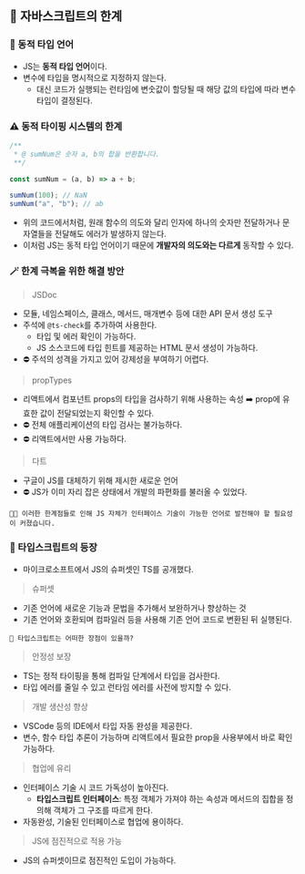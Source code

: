 ## 🪫 자바스크립트의 한계

### 💫 동적 타입 언어

- JS는 **동적 타입 언어**이다.
- 변수에 타입을 명시적으로 지정하지 않는다.
  - 대신 코드가 실행되는 런타임에 변숫값이 할당될 때 해당 값의 타입에 따라 변수 타입이 결정된다.

### ⚠️ 동적 타이핑 시스템의 한계

```js
/**
 * @ sumNum은 숫자 a, b의 합을 반환합니다.
 **/

const sumNum = (a, b) => a + b;

sumNum(100); // NaN
sumNum("a", "b"); // ab
```

- 위의 코드에서처럼, 원래 함수의 의도와 달리 인자에 하나의 숫자만 전달하거나 문자열들을 전달해도 에러가 발생하지 않는다.
- 이처럼 JS는 동적 타입 언어이기 때문에 **개발자의 의도와는 다르게** 동작할 수 있다.

### 🪄 한계 극복을 위한 해결 방안

> JSDoc

- 모듈, 네임스페이스, 클래스, 메서드, 매개변수 등에 대한 API 문서 생성 도구
- 주석에 `@ts-check`를 추가하여 사용한다.
  - 타입 및 에러 확인이 가능하다.
  - JS 소스코드에 타입 힌트를 제공하는 HTML 문서 생성이 가능하다.
- ⛔ 주석의 성격을 가지고 있어 강제성을 부여하기 어렵다.

> propTypes

- 리액트에서 컴포넌트 props의 타입을 검사하기 위해 사용하는 속성 ➡️ prop에 유효한 값이 전달되었는지 확인할 수 있다.
- ⛔ 전체 애플리케이션의 타입 검사는 불가능하다.
- ⛔ 리액트에서만 사용 가능하다.

> 다트

- 구글이 JS를 대체하기 위해 제시한 새로운 언어
- ⛔ JS가 이미 자리 잡은 상태에서 개발의 파편화를 불러올 수 있었다.

```
👩‍🏫 이러한 한계점들로 인해 JS 자체가 인터페이스 기술이 가능한 언어로 발전해야 할 필요성이 커졌습니다.
```

### 👶 타입스크립트의 등장

- 마이크로소프트에서 JS의 슈퍼셋인 TS를 공개했다.

> 슈퍼셋

- 기존 언어에 새로운 기능과 문법을 추가해서 보완하거나 향상하는 것
- 기존 언어와 호환되며 컴파일러 등을 사용해 기존 언어 코드로 변환된 뒤 실행된다.

```
🧐 타입스크립트는 어떠한 장점이 있을까?
```

> 안정성 보장

- TS는 정적 타이핑을 통해 컴파일 단계에서 타입을 검사한다.
- 타입 에러를 줄일 수 있고 런타임 에러를 사전에 방지할 수 있다.

> 개발 생산성 향상

- VSCode 등의 IDE에서 타입 자동 완성을 제공한다.
- 변수, 함수 타입 추론이 가능하며 리액트에서 필요한 prop을 사용부에서 바로 확인 가능하다.

> 협업에 유리

- 인터페이스 기술 시 코드 가독성이 높아진다.
  - **타입스크립트 인터페이스**: 특정 객체가 가져야 하는 속성과 메서드의 집합을 정의해 객체가 그 구조를 따르게 한다.
- 자동완성, 기술된 인터페이스로 협업에 용이하다.

> JS에 점진적으로 적용 가능

- JS의 슈퍼셋이므로 점진적인 도입이 가능하다.
